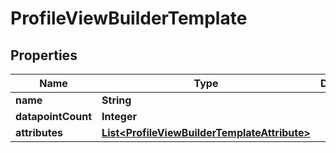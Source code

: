 # ProfileViewBuilderTemplate

## Properties
Name | Type | Description | Notes
------------ | ------------- | ------------- | -------------
**name** | **String** |  |  [optional]
**datapointCount** | **Integer** |  |  [optional]
**attributes** | [**List&lt;ProfileViewBuilderTemplateAttribute&gt;**](ProfileViewBuilderTemplateAttribute.md) |  |  [optional]

